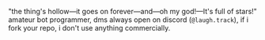 "the thing's hollow—it goes on forever—and—oh my god!—It's full of stars!"                                                                                                                                                                                                                                                                                                                                
amateur bot programmer, dms always open on discord (`@laugh.track`), if i fork your repo, i don't use anything commercially.
<!---
courier-made-it/courier-made-it is a ✨ special ✨ repository because its `README.md` (this file) appears on your GitHub profile.
You can click the Preview link to take a look at your changes.
--->
